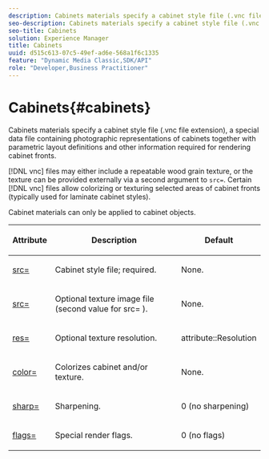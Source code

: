 ```yaml
---
description: Cabinets materials specify a cabinet style file (.vnc file extension), a special data file containing photographic representations of cabinets together with parametric layout definitions and other information required for rendering cabinet fronts.
seo-description: Cabinets materials specify a cabinet style file (.vnc file extension), a special data file containing photographic representations of cabinets together with parametric layout definitions and other information required for rendering cabinet fronts.
seo-title: Cabinets
solution: Experience Manager
title: Cabinets
uuid: d515c613-07c5-49ef-ad6e-568a1f6c1335
feature: "Dynamic Media Classic,SDK/API"
role: "Developer,Business Practitioner"
---
```


# Cabinets{#cabinets}

Cabinets materials specify a cabinet style file (.vnc file extension), a special data file containing photographic representations of cabinets together with parametric layout definitions and other information required for rendering cabinet fronts.

 [!DNL vnc] files may either include a repeatable wood grain texture, or the texture can be provided externally via a second argument to `src=`. Certain [!DNL vnc] files allow colorizing or texturing selected areas of cabinet fronts (typically used for laminate cabinet styles).

Cabinet materials can only be applied to cabinet objects.

<table id="table_0B16200886FE4DFEBB1E4BE8FBA67EE4"> 
 <thead> 
  <tr> 
   <th colname="col1" class="entry"> <p>Attribute </p> </th> 
   <th colname="col2" class="entry"> <p>Description </p> </th> 
   <th colname="col3" class="entry"> <p>Default </p> </th> 
  </tr> 
 </thead>
 <tbody> 
  <tr> 
   <td colname="col1"> <p> <a href="../../../../../../ir-api/http-protocol/image-rendering-api-ref/c-ir-http-protocol-ref/c-ir-http-protocol-command-reference/r-ir-src.md#reference-62c98abad22149d68d405ed6aaff8272" type="reference" format="dita" scope="local"> <span class="codeph"> src= </span> </a> </p> </td> 
   <td colname="col2"> <p>Cabinet style file; required. </p> </td> 
   <td colname="col3"> <p>None. </p> </td> 
  </tr> 
  <tr> 
   <td colname="col1"> <p> <a href="../../../../../../ir-api/http-protocol/image-rendering-api-ref/c-ir-http-protocol-ref/c-ir-http-protocol-command-reference/r-ir-src.md#reference-62c98abad22149d68d405ed6aaff8272" type="reference" format="dita" scope="local"> <span class="codeph"> src= </span> </a> </p> </td> 
   <td colname="col2"> <p>Optional texture image file (second value for <span class="codeph"> src= </span>). </p> </td> 
   <td colname="col3"> <p>None. </p> </td> 
  </tr> 
  <tr> 
   <td colname="col1"> <p> <a href="../../../../../../ir-api/http-protocol/image-rendering-api-ref/c-ir-http-protocol-ref/c-ir-http-protocol-command-reference/r-ir-res.md#reference-0ad9de8887144c83a6db97b4994f7c04" type="reference" format="dita" scope="local"> <span class="codeph"> res= </span> </a> </p> </td> 
   <td colname="col2"> <p>Optional texture resolution. </p> </td> 
   <td colname="col3"> <p> <span class="codeph"> attribute::Resolution </span> </p> </td> 
  </tr> 
  <tr> 
   <td colname="col1"> <p> <a href="../../../../../../ir-api/http-protocol/image-rendering-api-ref/c-ir-http-protocol-ref/c-ir-http-protocol-command-reference/r-ir-http-color.md#reference-ea3cba9edfe94dbab86d8f123a9ed0aa" type="reference" format="dita" scope="local"> <span class="codeph"> color= </span> </a> </p> </td> 
   <td colname="col2"> <p>Colorizes cabinet and/or texture. </p> </td> 
   <td colname="col3"> <p>None. </p> </td> 
  </tr> 
  <tr> 
   <td colname="col1"> <p> <a href="../../../../../../ir-api/http-protocol/image-rendering-api-ref/c-ir-http-protocol-ref/c-ir-http-protocol-command-reference/r-ir-http-sharp.md#reference-acdd87f6b5de4e3a85e5d3c03022a35a" type="reference" format="dita" scope="local"> <span class="codeph"> sharp= </span> </a> </p> </td> 
   <td colname="col2"> <p>Sharpening. </p> </td> 
   <td colname="col3"> <p>0 (no sharpening) </p> </td> 
  </tr> 
  <tr> 
   <td colname="col1"> <p> <a href="../../../../../../ir-api/http-protocol/image-rendering-api-ref/c-ir-http-protocol-ref/c-ir-http-protocol-command-reference/r-ir-flags.md#reference-3a4844f0f21346d79e6508aaad9a9ac9" type="reference" format="dita" scope="local"> <span class="codeph"> flags= </span> </a> </p> </td> 
   <td colname="col2"> <p>Special render flags. </p> </td> 
   <td colname="col3"> <p>0 (no flags) </p> </td> 
  </tr> 
 </tbody> 
</table>

